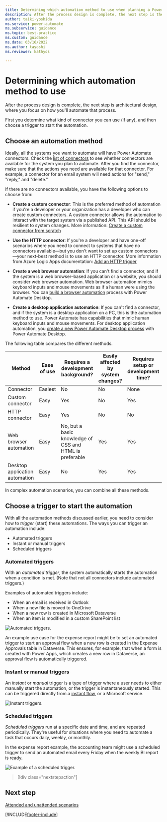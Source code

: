 ```yaml
---
title: Determining which automation method to use when planning a Power Automate project | Microsoft Docs
description: After the process design is complete, the next step is the architectural design to focus on how you'll automate that process.
author: taiki-yoshida
ms.service: power-automate
ms.subservice: guidance
ms.topic: best-practice
ms.custom: guidance
ms.date: 03/16/2022
ms.author: tayoshi
ms.reviewer: kathyos

---
```


# Determining which automation method to use

After the process design is complete, the next step is architectural design, where
you focus on how you'll automate that process.

First you determine what kind of connector you can use (if any), and then choose a trigger to start the automation.

## Choose an automation method

Ideally, all the systems you want to automate will have Power Automate connectors.
Check the [list of connectors](/connectors/custom-connectors/) to see whether
connectors are available for the system you plan to automate. After you
find the connector, make sure that the actions you need are available for that
connector. For example, a connector for an email system will need actions for
"send," "reply," and "delete."

If there are no connectors available, you have the following options to choose from:
- **Create a custom connector**: This is the preferred method of automation if you're a developer or your organization has a developer who can create
custom connectors. A custom connector allows the automation to interact with the target system via a published API. This API should be resilient to system changes. More information: [Create a custom connector from scratch](/connectors/custom-connectors/define-blank)

- **Use the HTTP connector**: If you're a developer and have one-off scenarios where you need to connect to
systems that have no connectors available&mdash;but you don't want to set up custom
connectors&mdash;your next-best method is to use an HTTP connector. More information from Azure Logic Apps documentation: [Add an HTTP trigger](/azure/connectors/connectors-native-http#add-an-http-trigger)

- **Create a web browser automation**: If you can't find a connector, and if the system is a web browser&ndash;based
application or a website, you should consider web browser automation. 
Web browser automation mimics keyboard inputs and mouse movements as if a human were using the browser. You can [build a browser automation](../../desktop-flows/actions-reference/webautomation.md) process with Power Automate Desktop.

- **Create a desktop application automation**: If you can't find a connector, and if the system is a desktop application on
a PC, this is the automation method to use. Power Automate has capabilities that mimic human keyboard inputs and mouse movements. For desktop application automation, you [create a new Power Automate Desktop process](../../desktop-flows/create-flow.md) with Power Automate Desktop.

The following table compares the different methods.

| Method                         | Ease of use | Requires a development background?                   | Easily affected by system changes? | Requires setup or development time? |
|--------------------------------|-------------|---------------------------------------------------|-----------------------------------|-----------------------------------|
| Connector                      | Easiest     | No                                                | No                                | None                              |
| Custom connector               | Easy        | Yes                                               | No                                | Yes                               |
| HTTP connector                 | Easy        | Yes                                               | No                                | No                                |
| Web browser automation         | Easy        | No, but a basic knowledge of CSS and HTML is preferable | Yes                               | Yes                               |
| Desktop application automation | Easy        | No                                                | Yes                               | Yes                               |
 
In complex automation scenarios, you can combine all these methods.

## Choose a trigger to start the automation

With all the automation methods discussed earlier, you need to consider how to *trigger*
(start) these automations. The ways you can trigger an automation include:

- Automated triggers
- Instant or manual triggers
- Scheduled triggers

### Automated triggers

With an *automated trigger*, the system automatically starts the automation when
a condition is met. (Note that not all connectors include automated triggers.)

Examples of automated triggers include:

- When an email is received in Outlook
- When a new file is moved to OneDrive
- When a new row is created in Microsoft Dataverse
- When an item is modified in a custom SharePoint list

![Automated triggers.](media/automated-triggers.png "Automated triggers")

An example use case for the expense report might be to set an automated trigger
to start an approval flow when a new row is created in the Expense Approvals
table in Dataverse. This ensures, for example, that when a form is created with Power Apps, which creates a new row in Dataverse, an approval flow is automatically triggered.

### Instant or manual triggers

An *instant* or *manual* trigger is a type of trigger where a user needs to either manually start the automation, or the trigger is instantaneously started. This can be triggered directly from a [instant flow](../../mobile/mobile-create-flow.md), or a Microsoft service.

![Instant triggers.](media/instant-triggers.png "Instant triggers")

### Scheduled triggers

*Scheduled triggers* run at a specific date and time, and are
repeated periodically. They're useful for situations where you need to
automate a task that occurs daily, weekly, or monthly.

In the expense report example, the accounting team might use a scheduled trigger to send an automated email every Friday when the weekly BI report is ready.

![Example of a scheduled trigger.](media/scheduled-triggers.png "Example of a scheduled trigger")

> [!div class="nextstepaction"]

## Next step

[Attended and unattended scenarios](attended-unattended.md)

[!INCLUDE[footer-include](../../includes/footer-banner.md)]
